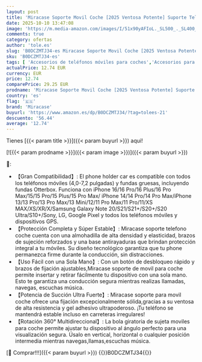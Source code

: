 ```yaml
---
layout: post
title: 'Miracase Soporte Movil Coche [2025 Ventosa Potente] Suporte Telemovel Carro en Salpicadero  Rotación 360° Ventosa Movil Compatibilidad con iPhone y Telefono de 4-7.2"'
date: 2025-10-10 13:47:08
image: 'https://m.media-amazon.com/images/I/51x90yAFIoL._SL500_._SL400_.jpg'
comments: true
category: ofertas
author: 'tole.es'
slug: 'B0DCZMTJ34-es Miracase Soporte Movil Coche [2025 Ventosa Potente]...'
sku: 'B0DCZMTJ34-es'
tags: [ 'Accesorios de teléfonos móviles para coches','Accesorios para móviles','Comunicación móvil y accesorios','Cunas de teléfonos móviles para coches','Electrónica','Soportes para teléfonos móviles','iphone','miracase','🇪🇸', ]
actualPrice: 12.74 EUR
currency: EUR
price: 12.74
comparePrice: 29.25 EUR
prodname: 'Miracase Soporte Movil Coche [2025 Ventosa Potente] Suporte Telemovel Carro en Salpicadero  Rotación 360° Ventosa Movil Compatibilidad con iPhone y Telefono de 4-7.2"'
country: 'es'
flag: '🇪🇸'
brand: 'Miracase'
buyurl: 'https://www.amazon.es/dp/B0DCZMTJ34/?tag=tolees-21'
descuento: '56.44'
average: '12.74'
---
```


Tienes [{{< param title >}}]({{< param buyurl >}}) aqui!

[![{{< param prodname >}}]({{< param image >}})]({{< param buyurl >}})

🔎:

- 【Gran Compatibilidad】: El phone holder car es compatible con todos los teléfonos móviles (4,0-7,2 pulgadas) y fundas gruesas, incluyendo fundas Otterbox. Funciona con iPhone 16/16 Pro/16 Plus/16 Pro Max/15/15 Pro/15 Plus/15 Pro Max/ iPhone 14/14 Pro/14 Pro Max/iPhone 13/13 Pro/13 Pro Max/13 Mini/12/11 Pro Max/11 Pro/11/XS MAX/XS/XR/X/Samsung Galaxy Note 20/S21/S21+/S20+/S20 Ultra/S10+/Sony, LG, Google Pixel y todos los teléfonos móviles y dispositivos GPS.
- 【Protección Completa y Súper Estable】: Miracase soporte telefono coche cuenta con una almohadilla de alta densidad y elasticidad, brazos de sujeción reforzados y una base antirayaduras que brindan protección integral a tu móviles. Su diseño tecnológico garantiza que tu phone permanezca firme durante la conducción, sin distracciones.
- 【Uso Fácil con una Sola Mano】: Con un botón de desbloqueo rápido y brazos de fijación ajustables,Miracase soporte de movil para coche permite insertar y retirar fácilmente tu dispositivo con una sola mano. Esto te garantiza una conducción segura mientras realizas llamadas, navegas, escuchas música.
- 【Potencia de Succión Ultra Fuerte】: Miracase soporte para movil coche ofrece una fijación excepcionalmente sólida,gracias a su ventosa de alta resistencia y gel adhesivo ultrapoderoso. ¡Tu teléfono se mantendrá estable incluso en carreteras irregulares!
- 【Rotación 360° Multidireccional】: La bola giratoria de sujeta moviles para coche permite ajustar tu dispositivo al ángulo perfecto para una visualización segura. Úsalo en vertical, horizontal o cualquier posición intermedia mientras navegas,llamas,escuchas música.

[🛒 Comprar!!!]({{< param buyurl >}})
{{<world>}}B0DCZMTJ34{{</world>}}
